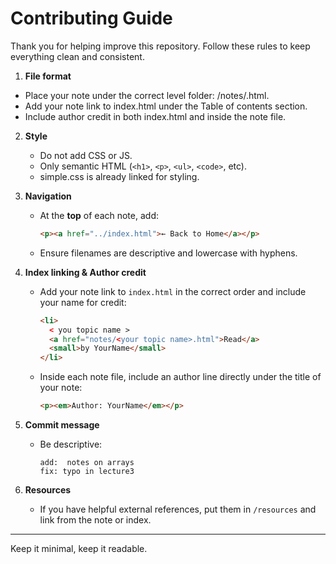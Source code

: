 # Contributing Guide

Thank you for helping improve this repository. Follow these rules to keep everything clean and consistent.

1. **File format**

- Place your note under the correct level folder: /notes/<your note>.html.
- Add your note link to index.html under the Table of contents section.
- Include author credit in both index.html and inside the note file.

2. **Style**

   - Do not add CSS or JS.
   - Only semantic HTML (`<h1>`, `<p>`, `<ul>`, `<code>`, etc).
   - simple.css is already linked for styling.

3. **Navigation**

   - At the **top** of each note, add:
     ```html
     <p><a href="../index.html">← Back to Home</a></p>
     ```
   - Ensure filenames are descriptive and lowercase with hyphens.

4. **Index linking & Author credit**

   - Add your note link to `index.html` in the correct order and include your name for credit:
     ```html
     <li>
       < you topic name >
       <a href="notes/<your topic name>.html">Read</a>
       <small>by YourName</small>
     </li>
     ```
   - Inside each note file, include an author line directly under the title of your note:
     ```html
     <p><em>Author: YourName</em></p>
     ```

5. **Commit message**

   - Be descriptive:
     ```
     add:  notes on arrays
     fix: typo in lecture3
     ```

6. **Resources**

   - If you have helpful external references, put them in `/resources` and link from the note or index.

---

Keep it minimal, keep it readable.

